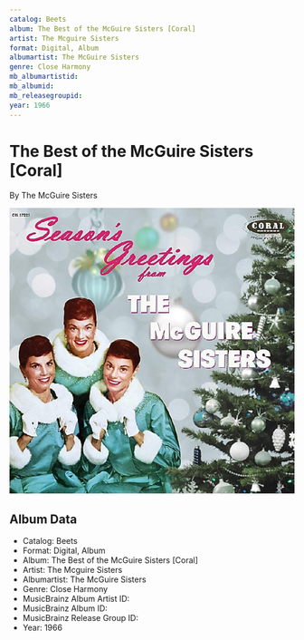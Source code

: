 ```yaml
---
catalog: Beets
album: The Best of the McGuire Sisters [Coral]
artist: The Mcguire Sisters
format: Digital, Album
albumartist: The McGuire Sisters
genre: Close Harmony
mb_albumartistid: 
mb_albumid: 
mb_releasegroupid: 
year: 1966
---
```


# The Best of the McGuire Sisters [Coral]

By The McGuire Sisters

![](../../assets/beetscovers/The_Mcguire_Sisters-The_Best_of_the_McGuire_Sisters_[Coral].jpg)

## Album Data

- Catalog: Beets
- Format: Digital, Album
- Album: The Best of the McGuire Sisters [Coral]
- Artist: The Mcguire Sisters
- Albumartist: The McGuire Sisters
- Genre: Close Harmony
- MusicBrainz Album Artist ID: 
- MusicBrainz Album ID: 
- MusicBrainz Release Group ID: 
- Year: 1966

